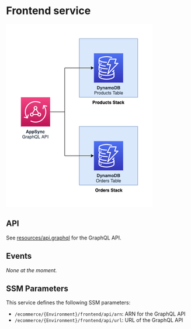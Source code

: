 Frontend service
================

![Frontend architecture diagram](images/frontend.png)

## API

See [resources/api.graphql](resources/api.graphql) for the GraphQL API.

## Events

_None at the moment._

## SSM Parameters

This service defines the following SSM parameters:

* `/ecommerce/{Environment}/frontend/api/arn`: ARN for the GraphQL API
* `/ecommerce/{Environment}/frontend/api/url`: URL of the GraphQL API